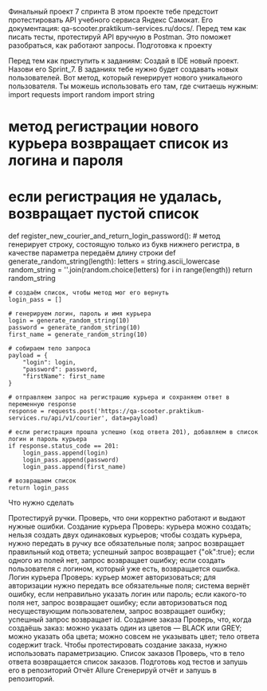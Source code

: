 Финальный проект 7 спринта
В этом проекте тебе предстоит протестировать API учебного сервиса Яндекс Самокат. Его документация: qa-scooter.praktikum-services.ru/docs/.
Перед тем как писать тесты, протестируй API вручную в Postman. Это поможет разобраться, как работают запросы.
Подготовка к проекту

Перед тем как приступить к заданиям:
Создай в IDE новый проект.
Назови его Sprint_7.
В заданиях тебе нужно будет создавать новых пользователей. Вот метод, который генерирует нового уникального пользователя. Ты можешь использовать его там, где считаешь нужным:
import requests
import random
import string

# метод регистрации нового курьера возвращает список из логина и пароля
# если регистрация не удалась, возвращает пустой список
def register_new_courier_and_return_login_password():
    # метод генерирует строку, состоящую только из букв нижнего регистра, в качестве параметра передаём длину строки
    def generate_random_string(length):
        letters = string.ascii_lowercase
        random_string = ''.join(random.choice(letters) for i in range(length))
        return random_string

    # создаём список, чтобы метод мог его вернуть
    login_pass = []

    # генерируем логин, пароль и имя курьера
    login = generate_random_string(10)
    password = generate_random_string(10)
    first_name = generate_random_string(10)

    # собираем тело запроса
    payload = {
        "login": login,
        "password": password,
        "firstName": first_name
    }

    # отправляем запрос на регистрацию курьера и сохраняем ответ в переменную response
    response = requests.post('https://qa-scooter.praktikum-services.ru/api/v1/courier', data=payload)

    # если регистрация прошла успешно (код ответа 201), добавляем в список логин и пароль курьера
    if response.status_code == 201:
        login_pass.append(login)
        login_pass.append(password)
        login_pass.append(first_name)

    # возвращаем список
    return login_pass 
Что нужно сделать

Протестируй ручки. Проверь, что они корректно работают и выдают нужные ошибки.
Создание курьера
Проверь:
курьера можно создать;
нельзя создать двух одинаковых курьеров;
чтобы создать курьера, нужно передать в ручку все обязательные поля;
запрос возвращает правильный код ответа;
успешный запрос возвращает {"ok":true};
если одного из полей нет, запрос возвращает ошибку;
если создать пользователя с логином, который уже есть, возвращается ошибка.
Логин курьера
Проверь:
курьер может авторизоваться;
для авторизации нужно передать все обязательные поля;
система вернёт ошибку, если неправильно указать логин или пароль;
если какого-то поля нет, запрос возвращает ошибку;
если авторизоваться под несуществующим пользователем, запрос возвращает ошибку;
успешный запрос возвращает id.
Создание заказа
Проверь, что, когда создаёшь заказ:
можно указать один из цветов — BLACK или GREY;
можно указать оба цвета;
можно совсем не указывать цвет;
тело ответа содержит track.
Чтобы протестировать создание заказа, нужно использовать параметризацию.
Список заказов
Проверь, что в тело ответа возвращается список заказов.
Подготовь код тестов и запушь его в репозиторий
Отчёт Allure
Сгенерируй отчёт и запушь в репозиторий.
